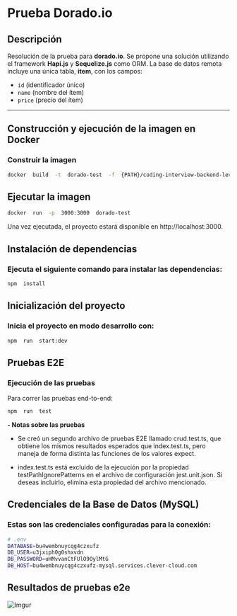 
# Prueba Dorado.io  

## Descripción

Resolución de la prueba para **dorado.io**.
Se propone una solución utilizando el framework **Hapi.js** y **Sequelize.js** como ORM.
La base de datos remota incluye una única tabla, **item**, con los campos:

-  `id` (identificador único)
-  `name` (nombre del ítem)
-  `price` (precio del ítem)
---

## Construcción y ejecución de la imagen en Docker

### Construir la imagen

```bash
docker  build  -t  dorado-test  -f  {PATH}/coding-interview-backend-level-3/.devcontainer/Dockerfile  {PATH}/coding-interview-backend-level-3
```
## Ejecutar la imagen

```bash
docker  run  -p  3000:3000  dorado-test
```

Una vez ejecutada, el proyecto estará disponible en http://localhost:3000.

## Instalación de dependencias

### Ejecuta el siguiente comando para instalar las dependencias:

```bash
npm  install
```

## Inicialización del proyecto

### Inicia el proyecto en modo desarrollo con:

```bash
npm  run  start:dev
```

## Pruebas E2E

### Ejecución de las pruebas

Para correr las pruebas end-to-end:

```bash
npm  run  test
```
 
 **- Notas sobre las pruebas**

 * Se creó un segundo archivo de pruebas E2E llamado crud.test.ts, que  
   obtiene los mismos resultados esperados que index.test.ts, pero      
   maneja de forma distinta las funciones de los valores expect.

 * index.test.ts está excluido de la ejecución por la propiedad
   testPathIgnorePatterns en el archivo de configuración jest.unit.json.
   Si deseas incluirlo, elimina esta propiedad del archivo mencionado.

  
  

## Credenciales de la Base de Datos (MySQL)

### Estas son las credenciales configuradas para la conexión:

```bash
# .env
DATABASE=bu4wembnuycqg4czxufz
DB_USER=u3jxiph0g0shxvdn
DB_PASSWORD=uHMvvanCtFUlO9OylMtG
DB_HOST=bu4wembnuycqg4czxufz-mysql.services.clever-cloud.com
```


## Resultados de pruebas e2e

![Imgur](https://i.imgur.com/OssEsDi.png)